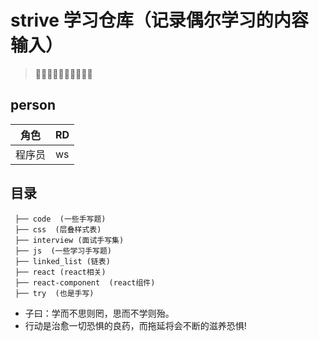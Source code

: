 # strive 学习仓库（记录偶尔学习的内容输入）

> 📝📝📝📝📝📝📝📝📝📝

## person

| 角色 | RD     |
| ---- | ------ |
| 程序员 |  ws   |

## 目录

```test
 ├── code  (一些手写题)
 ├── css  (层叠样式表)
 ├── interview (面试手写集)
 ├── js  (一些学习手写题)
 ├── linked_list (链表)
 ├── react (react相关)
 ├── react-component  (react组件)
 ├── try  (也是手写)
```

- 子曰：学而不思则罔，思而不学则殆。
- 行动是治愈一切恐惧的良药，而拖延将会不断的滋养恐惧!
